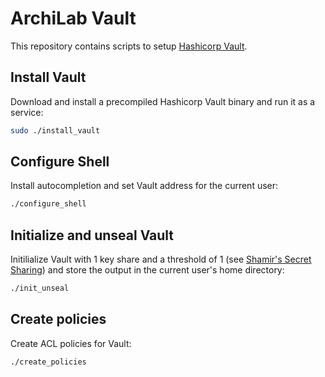 # ArchiLab Vault

This repository contains scripts to setup
[Hashicorp Vault](https://www.vaultproject.io/).

## Install Vault

Download and install a precompiled Hashicorp Vault binary and run it as a
service:

```bash
sudo ./install_vault
```

## Configure Shell

Install autocompletion and set Vault address for the current user:

```bash
./configure_shell
```

## Initialize and unseal Vault

Initilialize Vault with 1 key share and a threshold of 1 (see
[Shamir's Secret Sharing](https://en.wikipedia.org/wiki/Shamir%27s_Secret_Sharing))
and store the output in the current user's home directory:

```bash
./init_unseal
```

## Create policies

Create ACL policies for Vault:

```bash
./create_policies
```
